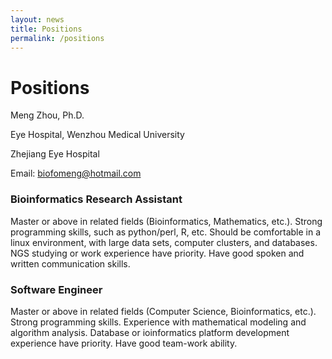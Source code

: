 ```yaml
---
layout: news
title: Positions
permalink: /positions
---
```


# Positions
Meng Zhou, Ph.D.

Eye Hospital, Wenzhou Medical University

Zhejiang Eye Hospital

Email: biofomeng@hotmail.com

### Bioinformatics Research Assistant
Master or above in related fields (Bioinformatics, Mathematics, etc.). Strong programming skills, such as python/perl, R, etc. Should be comfortable in a linux environment, with large data sets, computer clusters, and databases. NGS studying or work experience have priority. Have good spoken and written communication skills.   

### Software Engineer
Master or above in related fields (Computer Science, Bioinformatics, etc.). Strong programming skills. Experience with mathematical modeling and algorithm analysis. Database or ioinformatics platform development experience have priority. Have good team-work ability.
